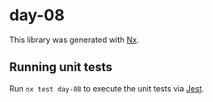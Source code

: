# day-08

This library was generated with [Nx](https://nx.dev).

## Running unit tests

Run `nx test day-08` to execute the unit tests via [Jest](https://jestjs.io).
